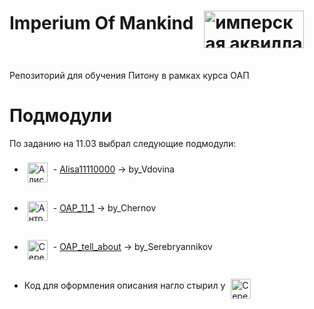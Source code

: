 # Imperium Of Mankind <img src="https://cs11.pikabu.ru/images/big_size_comm/2018-11_2/1541766687153697604.jpg" alt="имперская аквилла" width="160" height="60" align="middle" vspace="16" hspace="10">
Репозиторий для обучения Питону в рамках курса ОАП
# Подмодули
По заданию на 11.03 выбрал следующие подмодули:
* <span><a href="https://github.com/Alisa11110000/" target="_blank" title="LisaVdovina"><img src="https://avatars.githubusercontent.com/u/79804290?s=400&v=4" alt="Алиса Вдовина" width="32" height="32" align="middle" vspace="8" hspace="5"></a> - <a href="https://github.com/Alisa11110000/oap_progi" target="_blank">Alisa11110000</a> -> by_Vdovina</span>

* <span><a href="https://github.com/macJIuHa/" target="_blank" title="macJIuHa"><img src="https://avatars.githubusercontent.com/u/23420290?s=460&v=4" alt="Антон Чернов" width="32" height="32" align="middle" vspace="8" hspace="5"></a> - <a href="https://github.com/macJIuHa/OAP_11_1" target="_blank">OAP_11_1</a> -> by_Chernov</span>

* <span><a href="https://github.com/StudLabs" target="_blank" title="StudLabs"><img src="https://avatars.githubusercontent.com/u/56088924?s=200&v=4" alt="Серебрянников Олег" width="32" height="32" align="middle" vspace="8" hspace="5"></a> - <a href="https://github.com/StudLabs/OAP_tell_about" target="_blank">OAP_tell_about</a> -> by_Serebryannikov</span>
* Код для оформления описания нагло стырил у <span><a href="https://github.com/StudLabs" target="_blank" title="StudLabs"><img src="https://avatars.githubusercontent.com/u/56088924?s=200&v=4" alt="Серебрянников Олег" width="32" height="32" align="middle" vspace="8" hspace="5"></a>
